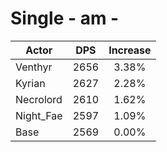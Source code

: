 # Single - am - 
| Actor | DPS | Increase |
|---|:---:|:---:|
|Venthyr|2656|3.38%|
|Kyrian|2627|2.28%|
|Necrolord|2610|1.62%|
|Night_Fae|2597|1.09%|
|Base|2569|0.00%|
